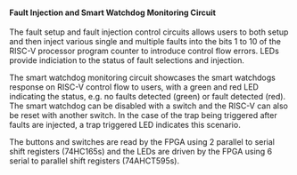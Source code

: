 #### Fault Injection and Smart Watchdog Monitoring Circuit

The fault setup and fault injection control circuits allows users to both setup and then inject various single and multiple faults into the bits 1 to 10 of the RISC-V processor program counter to introduce control flow errors. LEDs provide indiciation to the status of fault selections and injection.

The smart watchdog monitoring circuit showcases the smart watchdogs response on RISC-V control flow to users, with a green and red LED indicating the status, e.g. no faults detected (green) or fault detected (red). The smart watchdog can be disabled with a switch and the RISC-V can also be reset with another switch. In the case of the trap being triggered after faults are injected, a trap triggered LED indicates this scenario.

The buttons and switches are read by the FPGA using 2 parallel to serial shift registers (74HC165s) and the LEDs are driven by the FPGA using 6 serial to parallel shift registers (74AHCT595s).
